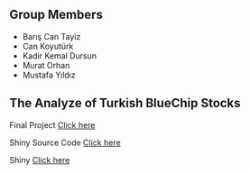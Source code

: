 ## Group Members

* Barış Can Tayiz
* Can Koyutürk
* Kadir Kemal Dursun
* Murat Orhan
* Mustafa Yıldız


## The Analyze of Turkish BlueChip Stocks

Final Project [Click here](Project5.html)

Shiny Source Code [Click here](Shiny.R)

Shiny [Click here](https://dursunk.shinyapps.io/DataJugglers-Shiny/)



